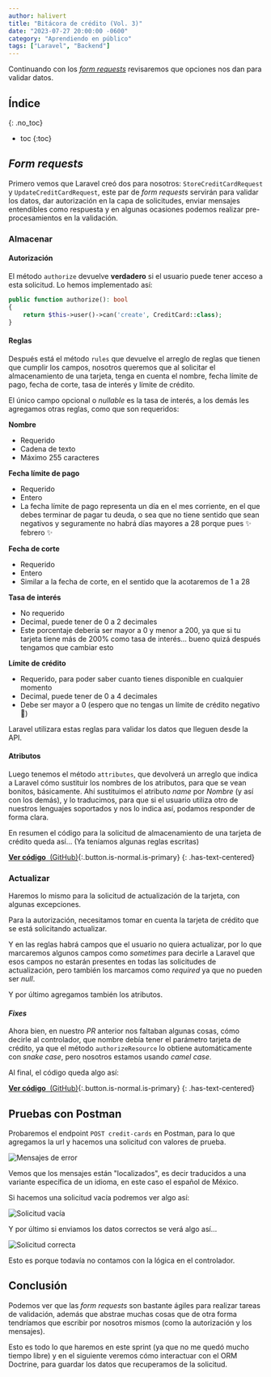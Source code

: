 ```yaml
---
author: halivert
title: "Bitácora de crédito (Vol. 3)"
date: "2023-07-27 20:00:00 -0600"
category: "Aprendiendo en público"
tags: ["Laravel", "Backend"]
---
```


Continuando con los [_form
requests_](https://laravel.com/docs/10.x/validation#form-request-validation)
revisaremos que opciones nos dan para validar datos.

<!-- Seguir leyendo -->

## Índice
{: .no_toc}

* toc
{:toc}

## _Form requests_

Primero vemos que Laravel creó dos para nosotros: `StoreCreditCardRequest` y
`UpdateCreditCardRequest`, este par de _form requests_ servirán para validar los
datos, dar autorización en la capa de solicitudes, enviar mensajes entendibles
como respuesta y en algunas ocasiones podemos realizar pre-procesamientos en la
validación.

### Almacenar

#### Autorización

El método `authorize` devuelve **verdadero** si el usuario puede tener acceso a
esta solicitud. Lo hemos implementado así:

```php
public function authorize(): bool
{
    return $this->user()->can('create', CreditCard::class);
}
```

#### Reglas

Después está el método `rules` que devuelve el arreglo de reglas que tienen que
cumplir los campos, nosotros queremos que al solicitar el almacenamiento de una
tarjeta, tenga en cuenta el nombre, fecha límite de pago, fecha de corte, tasa
de interés y límite de crédito.

El único campo opcional o _nullable_ es la tasa de interés, a los demás les
agregamos otras reglas, como que son requeridos:

**Nombre**
- Requerido
- Cadena de texto
- Máximo 255 caracteres

**Fecha límite de pago**
- Requerido
- Entero
- La fecha límite de pago representa un día en el mes corriente, en el que debes
    terminar de pagar tu deuda, o sea que no tiene sentido que sean negativos y
    seguramente no habrá días mayores a 28 porque pues ✨ febrero ✨

**Fecha de corte**
- Requerido
- Entero
- Similar a la fecha de corte, en el sentido que la acotaremos de 1 a 28

**Tasa de interés**
- No requerido
- Decimal, puede tener de 0 a 2 decimales
- Este porcentaje debería ser mayor a 0 y menor a 200, ya que si tu tarjeta
    tiene más de 200% como tasa de interés... bueno quizá después tengamos que
    cambiar esto

**Límite de crédito**
- Requerido, para poder saber cuanto tienes disponible en cualquier momento
- Decimal, puede tener de 0 a 4 decimales
- Debe ser mayor a 0 (espero que no tengas un límite de crédito negativo 😬)

Laravel utilizara estas reglas para validar los datos que lleguen desde la API.

#### Atributos

Luego tenemos el método `attributes`, que devolverá un arreglo que indica a
Laravel cómo sustituir los nombres de los atributos, para que se vean bonitos,
básicamente. Ahí sustituimos el atributo _name_ por _Nombre_ (y así con los
demás), y lo traducimos, para que si el usuario utiliza otro de nuestros
lenguajes soportados y nos lo indica así, podamos responder de forma clara.

En resumen el código para la solicitud de almacenamiento de una tarjeta de
crédito queda así... (Ya teníamos algunas reglas escritas)

[**Ver código**
&nbsp;(GitHub)](https://github.com/halivert/credit-logbook/blob/0c5fc658c12c5fd77abeec0907a3153fd1db2281/app/API/CreditCard/v1/StoreCreditCardRequest.php){:.button.is-normal.is-primary}
{: .has-text-centered}

### Actualizar

Haremos lo mismo para la solicitud de actualización de la tarjeta, con algunas
excepciones.

Para la autorización, necesitamos tomar en cuenta la tarjeta de crédito que se
está solicitando actualizar.

Y en las reglas habrá campos que el usuario no quiera actualizar, por lo que
marcaremos algunos campos como _sometimes_ para decirle a Laravel que esos
campos no estarán presentes en todas las solicitudes de actualización, pero
también los marcamos como _required_ ya que no pueden ser _null_.

Y por último agregamos también los atributos.

#### _Fixes_

Ahora bien, en nuestro _PR_ anterior nos faltaban algunas cosas, cómo decirle al
controlador, que nombre debía tener el parámetro tarjeta de crédito, ya que el
método `authorizeResource` lo obtiene automáticamente con _snake case_, pero
nosotros estamos usando _camel case_.

Al final, el código queda algo así:

[**Ver código**
&nbsp;(GitHub)](https://github.com/halivert/credit-logbook/commit/32ffcf76faab900cca2441bb3169f1a48775dced?diff=unified){:.button.is-normal.is-primary}
{: .has-text-centered}

## Pruebas con Postman

Probaremos el endpoint `POST credit-cards` en Postman, para lo que agregamos la
url y hacemos una solicitud con valores de prueba.

![Mensajes de error](https://github.com/halivert/halivert.github.io/assets/16197249/dcc2e7a2-7875-487a-abaf-a055e3e976aa)

Vemos que los mensajes están "localizados", es decir traducidos a una variante
específica de un idioma, en este caso el español de México.

Si hacemos una solicitud vacía podremos ver algo así:

![Solicitud vacía](https://github.com/halivert/halivert.github.io/assets/16197249/69a3bfb0-d7b3-4a6b-804f-81b4eedd674f)

Y por último si enviamos los datos correctos se verá algo así...

![Solicitud correcta](https://github.com/halivert/halivert.github.io/assets/16197249/1b76d36d-9db1-47a5-afdf-14bc455a1b2c)

Esto es porque todavía no contamos con la lógica en el controlador.

## Conclusión

Podemos ver que las _form requests_ son bastante ágiles para realizar tareas de
validación, además que abstrae muchas cosas que de otra forma tendríamos que
escribir por nosotros mismos (como la autorización y los mensajes).

Esto es todo lo que haremos en este sprint (ya que no me quedó mucho tiempo
libre) y en el siguiente veremos cómo interactuar con el ORM Doctrine, para
guardar los datos que recuperamos de la solicitud.
